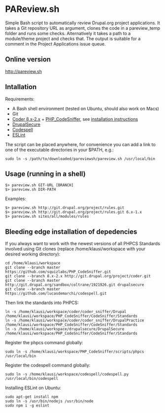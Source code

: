 PAReview.sh
===========

Simple Bash script to automatically review Drupal.org project applications. It
takes a Git repository URL as argument, clones the code in a pareview_temp
folder and runs some checks. Alternatively it takes a path to a module/theme
project and checks that. The output is suitable for a comment in the Project
Applications issue queue.

Online version
--------------
http://pareview.sh

Intallation
-----------

Requirements:
- A Bash shell environment (tested on Ubuntu, should also work on Macs)
- Git
- [Coder 8.x-2.x](http://drupal.org/project/coder) + [PHP_CodeSniffer](https://github.com/squizlabs/PHP_CodeSniffer), see [installation instructions](https://drupal.org/node/1419988)
- [DrupalSecure](http://drupal.org/sandbox/coltrane/1921926)
- [Codespell](https://github.com/lucasdemarchi/codespell)
- [ESLint](http://eslint.org)


The script can be placed anywhere, for convenience you can add a link to one of
the executable directories in your $PATH, e.g.:

    sudo ln -s /path/to/downloaded/pareviewsh/pareview.sh /usr/local/bin


Usage (running in a shell)
--------------------------

    $> pareview.sh GIT-URL [BRANCH]
    $> pareview.sh DIR-PATH

Examples:
    
    $> pareview.sh http://git.drupal.org/project/rules.git
    $> pareview.sh http://git.drupal.org/project/rules.git 6.x-1.x
    $> pareview.sh sites/all/modules/rules


Bleeding edge installation of depedencies
-----------------------------------------

If you always want to work with the newest versions of all PHPCS Standards
involved using Git clones (replace /home/klausi/workspace with your desired
working directory):

    cd /home/klausi/workspace
    git clone --branch master https://github.com/squizlabs/PHP_CodeSniffer.git
    git clone --branch 8.x-2.x http://git.drupal.org/project/coder.git
    git clone --branch master http://git.drupal.org/sandbox/coltrane/1921926.git drupalsecure
    git clone --branch master https://github.com/lucasdemarchi/codespell.git

Then link the standards into PHPCS:

    ln -s /home/klausi/workspace/coder/coder_sniffer/Drupal /home/klausi/workspace/PHP_CodeSniffer/CodeSniffer/Standards
    ln -s /home/klausi/workspace/coder/coder_sniffer/DrupalPractice /home/klausi/workspace/PHP_CodeSniffer/CodeSniffer/Standards
    ln -s /home/klausi/workspace/drupalsecure/DrupalSecure /home/klausi/workspace/PHP_CodeSniffer/CodeSniffer/Standards

Register the phpcs command globally:

    sudo ln -s /home/klausi/workspace/PHP_CodeSniffer/scripts/phpcs /usr/local/bin

Register the codespell command globally:

    sudo ln -s /home/klausi/workspace/codespell/codespell.py /usr/local/bin/codespell

Installing ESLint on Ubuntu:

    sudo apt-get install npm
    sudo ln -s /usr/bin/nodejs /usr/bin/node
    sudo npm i -g eslint
